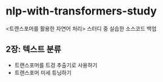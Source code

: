 # nlp-with-transformers-study
   
<트랜스포머를 활용한 자연어 처리> 스터디 중 실습한 소스코드 백업
   
## 2장: 텍스트 분류
- 트랜스포머를 트겅 추출기로 사용하기
- 트랜스포머 미세 튜닝하기
